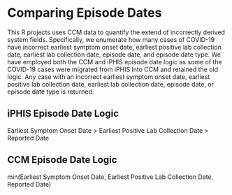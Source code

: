 # Comparing Episode Dates

This R projects uses CCM data to quantify the extend of incorrectly derived
system fields. Specifically, we enumerate how many cases of COVID-19 have
incorrect earliest symptom onset date, earliest positive lab collection date,
earliest lab collection date, episode date, and episode date type. We have
employed both the CCM and iPHIS episode date logic as some of the COVID-19
cases were migrated from iPHIS into CCM and retained the old logic. Any case
with an incorrect earliest symptom onset date, earliest positive lab collection
date, earliest lab collection date, episode date, or episode date type is
returned.

## iPHIS Episode Date Logic

Earliest Symptom Onset Date > Earliest Positive Lab Collection Date > Reported Date

## CCM Episode Date Logic

min(Earliest Symptom Onset Date, Earliest Positive Lab Collection Date, Reported Date)
